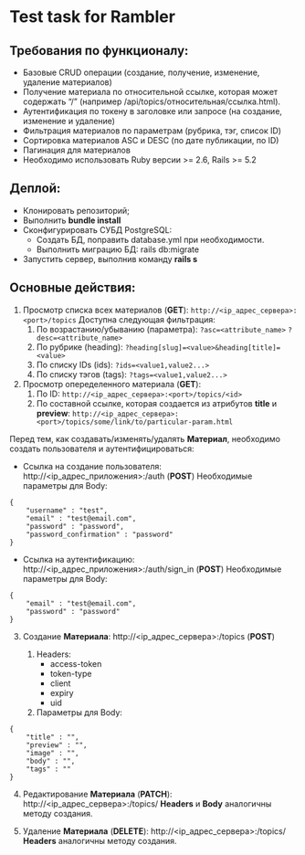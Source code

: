 # Test task for Rambler

## Требования по функционалу:
- Базовые CRUD операции (создание, получение, изменение, удаление материалов)
- Получение материала по относительной ссылке, которая может содержать “/” (например          /api/topics/относительная/ссылка.html).
- Аутентификация по токену в заголовке или запросе (на создание, изменение и удаление)
- Фильтрация материалов по параметрам (рубрика, тэг, список ID)
- Сортировка материалов ASC и DESC (по дате публикации, по ID)
- Пагинация для материалов
- Необходимо использовать Ruby версии >= 2.6, Rails >= 5.2
## Деплой:
- Клонировать репозиторий;
- Выполнить **bundle install**
- Сконфигурировать СУБД PostgreSQL:
  - Создать БД, поправить database.yml при необходимости.
  - Выполнить миграцию БД: rails db:migrate
- Запустить сервер, выполнив команду **rails s**
## Основные действия:
1. Просмотр списка всех материалов (**GET**):
```http://<ip_адрес_сервера>:<port>/topics```
Доступна следующая фильтрация:
    1. По возрастанию/убыванию (параметра):
```?asc=<attribute_name>```
```?desc=<attribute_name>```
    2. По рубрике (heading):
```?heading[slug]=<value>&heading[title]=<value>```
    3. По списку IDs (ids):
```?ids=<value1,value2...>```
    4. По списку тэгов (tags):
```?tags=<value1,value2...>```
2. Просмотр опеределенного материала (**GET**):
    1. По ID:
```http://<ip_адрес_сервера>:<port>/topics/<id>```
    2. По составной ссылке, которая создается из атрибутов **title** и **preview**:
```http://<ip_адрес_сервера>:<port>/topics/some/link/to/particular-param.html```

Перед тем, как создавать/изменять/удалять **Материал**, необходимо создать пользователя и аутентифицироваться:
  - Ссылка на создание пользователя: http://<ip_адрес_приложения>:<port>/auth (**POST**)
Необходимые параметры для Body:
```
{
    "username" : "test",
    "email" : "test@email.com",
    "password" : "password",
    "password_confirmation" : "password"
}
```
- Ссылка на аутентификацию: http://<ip_адрес_приложения>:<port>/auth/sign_in (**POST**)
Необходимые параметры для Body:
```
{
    "email" : "test@email.com",
    "password" : "password"
}
```

3. Создание **Материала**: http://<ip_адрес_сервера>:<port>/topics (**POST**)
    1. Headers: 
        - access-token
        - token-type
        - client
        - expiry
        - uid
   2. Параметры для Body:
```
{
    "title" : "",
    "preview" : "",
    "image" : "",
    "body" : "",
    "tags" : ""
}
```
4. Редактирование **Материала** (**PATCH**): http://<ip_адрес_сервера>:<port>/topics/<id>
**Headers** и **Body** аналогичны методу создания.

5. Удаление **Материала** (**DELETE**): http://<ip_адрес_сервера>:<port>/topics/<id>
**Headers** аналогичны методу создания.

